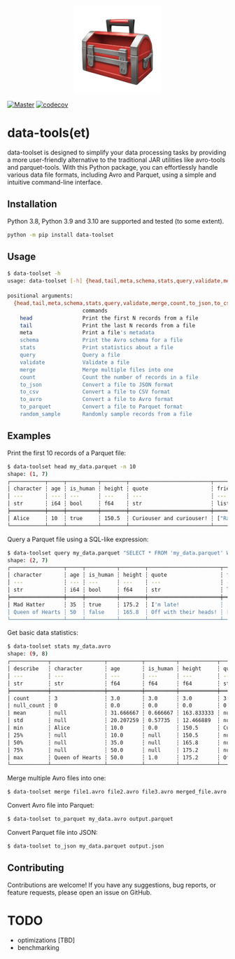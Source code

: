 <div align="center">
<img src="https://raw.githubusercontent.com/luminousmen/data-toolset/master/branding/logo/logo.png" width="200">
</div>

[![Master](https://github.com/luminousmen/data-toolset/actions/workflows/master.yml/badge.svg?branch=master)](https://github.com/luminousmen/data-toolset/actions/workflows/master.yml)
[![codecov](https://codecov.io/gh/luminousmen/data-toolset/branch/master/graph/badge.svg?token=6V9IPSRCB0)](https://codecov.io/gh/luminousmen/data-toolset)

# data-tools(et)

data-toolset is designed to simplify your data processing tasks by providing a more user-friendly alternative to the traditional JAR utilities like avro-tools and parquet-tools. With this Python package, you can effortlessly handle various data file formats, including Avro and Parquet, using a simple and intuitive command-line interface.

## Installation

Python 3.8, Python 3.9 and 3.10 are supported and tested (to some extent).

```bash
python -m pip install data-toolset
```

## Usage

```bash
$ data-toolset -h
usage: data-toolset [-h] {head,tail,meta,schema,stats,query,validate,merge,count,to_json,to_csv,to_avro,to_parquet,random_sample} ...

positional arguments:
  {head,tail,meta,schema,stats,query,validate,merge,count,to_json,to_csv,to_avro,to_parquet,random_sample}
                        commands
    head                Print the first N records from a file
    tail                Print the last N records from a file
    meta                Print a file's metadata
    schema              Print the Avro schema for a file
    stats               Print statistics about a file
    query               Query a file
    validate            Validate a file
    merge               Merge multiple files into one
    count               Count the number of records in a file
    to_json             Convert a file to JSON format
    to_csv              Convert a file to CSV format
    to_avro             Convert a file to Avro format
    to_parquet          Convert a file to Parquet format
    random_sample       Randomly sample records from a file
```

## Examples

Print the first 10 records of a Parquet file:

```bash
$ data-toolset head my_data.parquet -n 10
shape: (1, 7)
┌───────────┬─────┬──────────┬────────┬──────────────────────────┬────────────────────────────┬──────────────────┐
│ character ┆ age ┆ is_human ┆ height ┆ quote                    ┆ friends                    ┆ appearance       │
│ ---       ┆ --- ┆ ---      ┆ ---    ┆ ---                      ┆ ---                        ┆ ---              │
│ str       ┆ i64 ┆ bool     ┆ f64    ┆ str                      ┆ list[str]                  ┆ struct[2]        │
╞═══════════╪═════╪══════════╪════════╪══════════════════════════╪════════════════════════════╪══════════════════╡
│ Alice     ┆ 10  ┆ true     ┆ 150.5  ┆ Curiouser and curiouser! ┆ ["Rabbit", "Cheshire Cat"] ┆ {"blue","small"} │
└───────────┴─────┴──────────┴────────┴──────────────────────────┴────────────────────────────┴──────────────────┘
```

Query a Parquet file using a SQL-like expression:

```bash
$ data-toolset query my_data.parquet "SELECT * FROM 'my_data.parquet' WHERE height > 165"
shape: (2, 7)
┌─────────────────┬─────┬──────────┬────────┬───────────────────────┬────────────────────────────────────┬───────────────────┐
│ character       ┆ age ┆ is_human ┆ height ┆ quote                 ┆ friends                            ┆ appearance        │
│ ---             ┆ --- ┆ ---      ┆ ---    ┆ ---                   ┆ ---                                ┆ ---               │
│ str             ┆ i64 ┆ bool     ┆ f64    ┆ str                   ┆ list[str]                          ┆ struct[2]         │
╞═════════════════╪═════╪══════════╪════════╪═══════════════════════╪════════════════════════════════════╪═══════════════════╡
│ Mad Hatter      ┆ 35  ┆ true     ┆ 175.2  ┆ I'm late!             ┆ ["Alice"]                          ┆ {"green","tall"}  │
│ Queen of Hearts ┆ 50  ┆ false    ┆ 165.8  ┆ Off with their heads! ┆ ["White Rabbit", "King of Hearts"] ┆ {"red","average"} │
└─────────────────┴─────┴──────────┴────────┴───────────────────────┴────────────────────────────────────┴───────────────────┘
```

Get basic data statistics: 

```bash
$ data-toolset stats my_data.avro
shape: (9, 8)
┌────────────┬─────────────────┬───────────┬──────────┬────────────┬──────────────────────────┬─────────┬────────────┐
│ describe   ┆ character       ┆ age       ┆ is_human ┆ height     ┆ quote                    ┆ friends ┆ appearance │
│ ---        ┆ ---             ┆ ---       ┆ ---      ┆ ---        ┆ ---                      ┆ ---     ┆ ---        │
│ str        ┆ str             ┆ f64       ┆ f64      ┆ f64        ┆ str                      ┆ str     ┆ str        │
╞════════════╪═════════════════╪═══════════╪══════════╪════════════╪══════════════════════════╪═════════╪════════════╡
│ count      ┆ 3               ┆ 3.0       ┆ 3.0      ┆ 3.0        ┆ 3                        ┆ 3       ┆ 3          │
│ null_count ┆ 0               ┆ 0.0       ┆ 0.0      ┆ 0.0        ┆ 0                        ┆ 0       ┆ 0          │
│ mean       ┆ null            ┆ 31.666667 ┆ 0.666667 ┆ 163.833333 ┆ null                     ┆ null    ┆ null       │
│ std        ┆ null            ┆ 20.207259 ┆ 0.57735  ┆ 12.466889  ┆ null                     ┆ null    ┆ null       │
│ min        ┆ Alice           ┆ 10.0      ┆ 0.0      ┆ 150.5      ┆ Curiouser and curiouser! ┆ null    ┆ null       │
│ 25%        ┆ null            ┆ 10.0      ┆ null     ┆ 150.5      ┆ null                     ┆ null    ┆ null       │
│ 50%        ┆ null            ┆ 35.0      ┆ null     ┆ 165.8      ┆ null                     ┆ null    ┆ null       │
│ 75%        ┆ null            ┆ 50.0      ┆ null     ┆ 175.2      ┆ null                     ┆ null    ┆ null       │
│ max        ┆ Queen of Hearts ┆ 50.0      ┆ 1.0      ┆ 175.2      ┆ Off with their heads!    ┆ null    ┆ null       │
└────────────┴─────────────────┴───────────┴──────────┴────────────┴──────────────────────────┴─────────┴────────────┘
```

Merge multiple Avro files into one:

```bash
$ data-toolset merge file1.avro file2.avro file3.avro merged_file.avro
```

Convert Avro file into Parquet:

```bash
$ data-toolset to_parquet my_data.avro output.parquet
```

Convert Parquet file into JSON:

```bash
$ data-toolset to_json my_data.parquet output.json
```

## Contributing

Contributions are welcome! If you have any suggestions, bug reports, or feature requests, please open an issue on GitHub.

# TODO

- optimizations [TBD]
- benchmarking